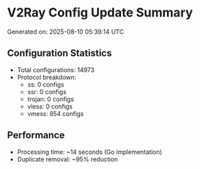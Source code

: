 # V2Ray Config Update Summary
Generated on: 2025-08-10 05:39:14 UTC

## Configuration Statistics
- Total configurations: 14973
- Protocol breakdown:
  - ss: 0 configs
  - ssr: 0 configs
  - trojan: 0 configs
  - vless: 0 configs
  - vmess: 854 configs

## Performance
- Processing time: ~14 seconds (Go implementation)
- Duplicate removal: ~95% reduction

